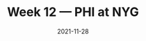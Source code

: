 ---
layout: game
title: Week 12 — PHI at NYG
season: 2021
game_id: 2021_12_PHI_NYG
week: 12
date: 2021-11-28
home_team: NYG
away_team: PHI
final_home: 
final_away: 
pbp_url: /assets/data/pbp/2021/2021_12_PHI_NYG.csv.gz
---
